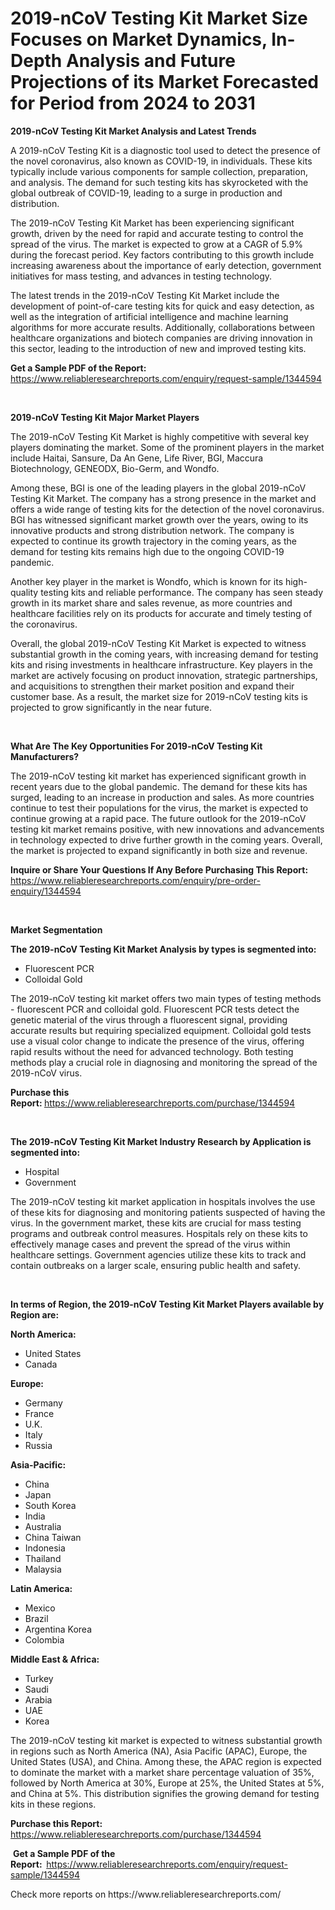 <p><h1>2019-nCoV Testing Kit Market Size Focuses on Market Dynamics, In-Depth Analysis and Future Projections of its Market Forecasted for Period from 2024 to 2031</h1></p><p><strong>2019-nCoV Testing Kit Market Analysis and Latest Trends</strong></p>
<p><p>A 2019-nCoV Testing Kit is a diagnostic tool used to detect the presence of the novel coronavirus, also known as COVID-19, in individuals. These kits typically include various components for sample collection, preparation, and analysis. The demand for such testing kits has skyrocketed with the global outbreak of COVID-19, leading to a surge in production and distribution.</p><p>The 2019-nCoV Testing Kit Market has been experiencing significant growth, driven by the need for rapid and accurate testing to control the spread of the virus. The market is expected to grow at a CAGR of 5.9% during the forecast period. Key factors contributing to this growth include increasing awareness about the importance of early detection, government initiatives for mass testing, and advances in testing technology.</p><p>The latest trends in the 2019-nCoV Testing Kit Market include the development of point-of-care testing kits for quick and easy detection, as well as the integration of artificial intelligence and machine learning algorithms for more accurate results. Additionally, collaborations between healthcare organizations and biotech companies are driving innovation in this sector, leading to the introduction of new and improved testing kits.</p></p>
<p><strong>Get a Sample PDF of the Report:&nbsp;</strong> <a href="https://www.reliableresearchreports.com/enquiry/request-sample/1344594">https://www.reliableresearchreports.com/enquiry/request-sample/1344594</a></p>
<p>&nbsp;</p>
<p><strong>2019-nCoV Testing Kit Major Market Players</strong></p>
<p><p>The 2019-nCoV Testing Kit Market is highly competitive with several key players dominating the market. Some of the prominent players in the market include Haitai, Sansure, Da An Gene, Life River, BGI, Maccura Biotechnology, GENEODX, Bio-Germ, and Wondfo.</p><p>Among these, BGI is one of the leading players in the global 2019-nCoV Testing Kit Market. The company has a strong presence in the market and offers a wide range of testing kits for the detection of the novel coronavirus. BGI has witnessed significant market growth over the years, owing to its innovative products and strong distribution network. The company is expected to continue its growth trajectory in the coming years, as the demand for testing kits remains high due to the ongoing COVID-19 pandemic.</p><p>Another key player in the market is Wondfo, which is known for its high-quality testing kits and reliable performance. The company has seen steady growth in its market share and sales revenue, as more countries and healthcare facilities rely on its products for accurate and timely testing of the coronavirus.</p><p>Overall, the global 2019-nCoV Testing Kit Market is expected to witness substantial growth in the coming years, with increasing demand for testing kits and rising investments in healthcare infrastructure. Key players in the market are actively focusing on product innovation, strategic partnerships, and acquisitions to strengthen their market position and expand their customer base. As a result, the market size for 2019-nCoV testing kits is projected to grow significantly in the near future.</p></p>
<p>&nbsp;</p>
<p><strong>What Are The Key Opportunities For 2019-nCoV Testing Kit Manufacturers?</strong></p>
<p><p>The 2019-nCoV testing kit market has experienced significant growth in recent years due to the global pandemic. The demand for these kits has surged, leading to an increase in production and sales. As more countries continue to test their populations for the virus, the market is expected to continue growing at a rapid pace. The future outlook for the 2019-nCoV testing kit market remains positive, with new innovations and advancements in technology expected to drive further growth in the coming years. Overall, the market is projected to expand significantly in both size and revenue.</p></p>
<p><strong>Inquire or Share Your Questions If Any Before Purchasing This Report:</strong> <a href="https://www.reliableresearchreports.com/enquiry/pre-order-enquiry/1344594">https://www.reliableresearchreports.com/enquiry/pre-order-enquiry/1344594</a></p>
<p>&nbsp;</p>
<p><strong>Market Segmentation</strong></p>
<p><strong>The 2019-nCoV Testing Kit Market Analysis by types is segmented into:</strong></p>
<p><ul><li>Fluorescent PCR</li><li>Colloidal Gold</li></ul></p>
<p><p>The 2019-nCoV testing kit market offers two main types of testing methods - fluorescent PCR and colloidal gold. Fluorescent PCR tests detect the genetic material of the virus through a fluorescent signal, providing accurate results but requiring specialized equipment. Colloidal gold tests use a visual color change to indicate the presence of the virus, offering rapid results without the need for advanced technology. Both testing methods play a crucial role in diagnosing and monitoring the spread of the 2019-nCoV virus.</p></p>
<p><strong>Purchase this Report:&nbsp;</strong><a href="https://www.reliableresearchreports.com/purchase/1344594">https://www.reliableresearchreports.com/purchase/1344594</a></p>
<p>&nbsp;</p>
<p><strong>The 2019-nCoV Testing Kit Market Industry Research by Application is segmented into:</strong></p>
<p><ul><li>Hospital</li><li>Government</li></ul></p>
<p><p>The 2019-nCoV testing kit market application in hospitals involves the use of these kits for diagnosing and monitoring patients suspected of having the virus. In the government market, these kits are crucial for mass testing programs and outbreak control measures. Hospitals rely on these kits to effectively manage cases and prevent the spread of the virus within healthcare settings. Government agencies utilize these kits to track and contain outbreaks on a larger scale, ensuring public health and safety.</p></p>
<p>&nbsp;</p>
<p><strong>In terms of Region, the 2019-nCoV Testing Kit Market Players available by Region are:</strong></p>
<p>
    <p> <strong> North America: </strong>
        <ul>
            <li>United States</li>
            <li>Canada</li>
        </ul>
        </p> 
    <p> <strong> Europe: </strong>
        <ul>
            <li>Germany</li>
            <li>France</li>
            <li>U.K.</li>
            <li>Italy</li>
            <li>Russia</li>
        </ul>
        </p> 
    <p> <strong> Asia-Pacific: </strong>
        <ul>
            <li>China</li>
            <li>Japan</li>
            <li>South Korea</li>
            <li>India</li>
            <li>Australia</li>
            <li>China Taiwan</li>
            <li>Indonesia</li>
            <li>Thailand</li>
            <li>Malaysia</li>
        </ul>
        </p> 
    <p> <strong> Latin America: </strong>
        <ul>
            <li>Mexico</li>
            <li>Brazil</li>
            <li>Argentina Korea</li>
            <li>Colombia</li>
        </ul>
        </p> 
    <p> <strong> Middle East & Africa: </strong>
        <ul>
            <li>Turkey</li>
            <li>Saudi</li>
            <li>Arabia</li>
            <li>UAE</li>
            <li>Korea</li>
        </ul>
    </p>
    </p>
<p><p>The 2019-nCoV testing kit market is expected to witness substantial growth in regions such as North America (NA), Asia Pacific (APAC), Europe, the United States (USA), and China. Among these, the APAC region is expected to dominate the market with a market share percentage valuation of 35%, followed by North America at 30%, Europe at 25%, the United States at 5%, and China at 5%. This distribution signifies the growing demand for testing kits in these regions.</p></p>
<p><strong>Purchase this Report: </strong><a href="https://www.reliableresearchreports.com/purchase/1344594">https://www.reliableresearchreports.com/purchase/1344594</a></p>
<p>&nbsp;<strong>Get a Sample PDF of the Report:&nbsp;&nbsp;</strong><a href="https://www.reliableresearchreports.com/enquiry/request-sample/1344594">https://www.reliableresearchreports.com/enquiry/request-sample/1344594</a></p>
<p><strong></strong></p>
<p>Check more reports on https://www.reliableresearchreports.com/</p>